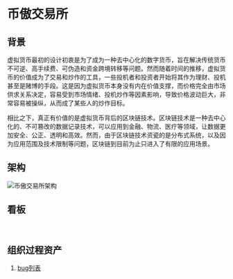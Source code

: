 # 币傲交易所

## 背景

​		虚拟货币最初的设计初衷是为了成为一种去中心化的数字货币，旨在解决传统货币不可逆、高手续费、可伪造和资金跨境转移等问题。然而随着时间的推移，虚拟货币的价值成为了交易和炒作的工具，一些投机者和投资者开始将其作为理财、投机甚至是赌博的手段。这是因为虚拟货币本身没有内在价值支撑，而价格完全由市场供求关系决定，容易受到市场情绪、投机炒作等因素影响，导致价格波动巨大，非常容易被操纵，从而成了某些人的炒作目标。

​		相比之下，真正有价值的是虚拟货币背后的区块链技术。区块链技术是一种去中心化的、不可篡改的数据记录技术，可以应用到金融、物流、医疗等领域，让数据更加安全、公正、透明和高效。然而，由于区块链技术资瓷的是分布式系统，以及因为应用范围及技术限制等问题，区块链到目前为止只进入了有限的应用场景。

## 架构

![币傲交易所架构](https://c18e-1257416358.cos.accelerate.myqcloud.com/%E5%B8%81%E5%82%B2%E4%BA%A4%E6%98%93%E6%89%80%E6%9E%B6%E6%9E%84.png)

## 看板

​		

## 组织过程资产

1. [bug列表](https://docs.qq.com/sheet/DQVZzSnNXSXVwclJu?tab=BB08J2)
